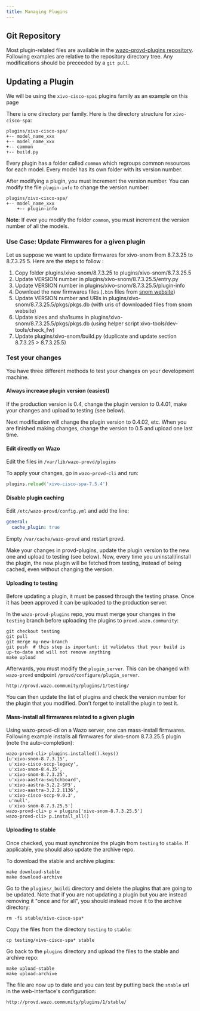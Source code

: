```yaml
---
title: Managing Plugins
---
```


## Git Repository

Most plugin-related files are available in the
[wazo-provd-plugins repository](https://github.com/wazo-platform/wazo-provd-plugins.git). Following
examples are relative to the repository directory tree. Any modifications should be preceeded by a
`git pull`.

## Updating a Plugin

We will be using the `xivo-cisco-spai` plugins family as an example on this page

There is one directory per family. Here is the directory structure for `xivo-cisco-spa`:

```shell
plugins/xivo-cisco-spa/
+-- model_name_xxx
+-- model_name_xxx
+-- common
+-- build.py
```

Every plugin has a folder called `common` which regroups common resources for each model. Every
model has its own folder with its version number.

After modifying a plugin, you must increment the version number. You can modify the file
`plugin-info` to change the version number:

```shell
plugins/xivo-cisco-spa/
+-- model_name_xxx
    +-- plugin-info
```

**Note**: If ever you modify the folder `common`, you must increment the version number of all the
models.

### Use Case: Update Firmwares for a given plugin

Let us suppose we want to update firmwares for xivo-snom from 8.7.3.25 to 8.7.3.25 5. Here are the
steps to follow :

1. Copy folder plugins/xivo-snom/8.7.3.25 to plugins/xivo-snom/8.7.3.25.5
2. Update VERSION number in plugins/xivo-snom/8.7.3.25.5/entry.py
3. Update VERSION number in plugins/xivo-snom/8.7.3.25.5/plugin-info
4. Download the new firmwares files (`.bin` files from [snom website](https://service.snom.com/display/wiki/Deskphones+Firmware))
5. Update VERSION number and URIs in plugins/xivo-snom/8.7.3.25.5/pkgs/pkgs.db (with uris of
   downloaded files from snom website)
6. Update sizes and sha1sums in plugins/xivo-snom/8.7.3.25.5/pkgs/pkgs.db (using helper script
   xivo-tools/dev-tools/check_fw)
7. Update plugins/xivo-snom/build.py (duplicate and update section 8.7.3.25 > 8.7.3.25.5)

### Test your changes

You have three different methods to test your changes on your development machine.

#### Always increase plugin version (easiest)

If the production version is 0.4, change the plugin version to 0.4.01, make your changes and upload
to testing (see below).

Next modification will change the plugin version to 0.4.02, etc. When you are finished making
changes, change the version to 0.5 and upload one last time.

#### Edit directly on Wazo

Edit the files in `/var/lib/wazo-provd/plugins`

To apply your changes, go in `wazo-provd-cli` and run:

```python
plugins.reload('xivo-cisco-spa-7.5.4')
```

#### Disable plugin caching

Edit `/etc/wazo-provd/config.yml` and add the line:

```yaml
general:
  cache_plugin: true
```

Empty `/var/cache/wazo-provd` and restart provd.

Make your changes in provd-plugins, update the plugin version to the new one and upload to testing
(see below). Now, every time you uninstall/install the plugin, the new plugin will be fetched from
testing, instead of being cached, even without changing the version.

#### Uploading to testing

Before updating a plugin, it must be passed through the testing phase. Once it has been approved it
can be uploaded to the production server.

In the `wazo-provd-plugins` repo, you must merge your changes in the `testing` branch before
uploading the plugins to `provd.wazo.community`:

```shell
git checkout testing
git pull
git merge my-new-branch
git push  # this step is important: it validates that your build is up-to-date and will not remove anything
make upload
```

Afterwards, you must modify the `plugin_server`. This can be changed with `wazo-provd` endpoint
`/provd/configure/plugin_server`.

```
http://provd.wazo.community/plugins/1/testing/
```

You can then update the list of plugins and check the version number for the plugin that you
modified. Don't forget to install the plugin to test it.

#### Mass-install all firmwares related to a given plugin

Using wazo-provd-cli on a Wazo server, one can mass-install firmwares. Following example installs
all firmwares for xivo-snom 8.7.3.25.5 plugin (note the auto-completion):

```shell
wazo-provd-cli> plugins.installed().keys()
[u'xivo-snom-8.7.3.15',
 u'xivo-cisco-sccp-legacy',
 u'xivo-snom-8.4.35',
 u'xivo-snom-8.7.3.25',
 u'xivo-aastra-switchboard',
 u'xivo-aastra-3.2.2-SP3',
 u'xivo-aastra-3.2.2.1136',
 u'xivo-cisco-sccp-9.0.3',
 u'null',
 u'xivo-snom-8.7.3.25.5']
wazo-provd-cli> p = plugins['xivo-snom-8.7.3.25.5']
wazo-provd-cli> p.install_all()
```

#### Uploading to stable

Once checked, you must synchronize the plugin from `testing` to `stable`. If applicable, you should
also update the archive repo.

To download the stable and archive plugins:

```shell
make download-stable
make download-archive
```

Go to the `plugins/_buildi` directory and delete the plugins that are going to be updated. Note that
if you are not updating a plugin but you are instead removing it "once and for all", you should
instead move it to the archive directory:

```shell
rm -fi stable/xivo-cisco-spa*
```

Copy the files from the directory `testing` to `stable`:

```shell
cp testing/xivo-cisco-spa* stable
```

Go back to the `plugins` directory and upload the files to the stable and archive repo:

```shell
make upload-stable
make upload-archive
```

The file are now up to date and you can test by putting back the `stable` url in the web-interface's
configuration:

```
http://provd.wazo.community/plugins/1/stable/
```
